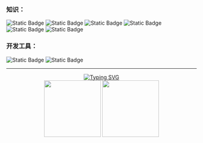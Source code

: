 ### 知识：
![Static Badge](https://img.shields.io/badge/HTML-rgb(227%2C%2076%2C%2038)?logo=html5&logoColor=white)
![Static Badge](https://img.shields.io/badge/CSS-rgb(68%2C%2051%2C%20153)?logo=css3&logoColor=white)
![Static Badge](https://img.shields.io/badge/JavaScript-black?logo=javascript&logoColor=rgb(247%2C%20223%2C%2030))
![Static Badge](https://img.shields.io/badge/Vue.js-rgb(0%2C%20119%2C%20119)?logo=vuedotjs&logoColor=rgb(79%2C%20192%2C%20141))
![Static Badge](https://img.shields.io/badge/Java-rgb(81%2C%20132%2C%20159)?logo=openjdk&logoColor=rgb(237%2C%20145%2C%2021))
![Static Badge](https://img.shields.io/badge/Spring-rgb(36%2C%20149%2C%2067)?logo=spring&logoColor=rgb(151%2C%20201%2C%200))


### 开发工具：
![Static Badge](https://img.shields.io/badge/VSCode-rgb(56%2C%2096%2C%20196)?logo=visualstudiocode&logoColor=rgb(34%2C%20165%2C%20241))
![Static Badge](https://img.shields.io/badge/IDEA-black?logo=intellijidea&logoColor=white)

---

<p align="center">
  <a href="https://git.io/typing-svg"><img src="https://readme-typing-svg.demolab.com?font=Fira+Code&pause=1000&color=EE22F7&random=false&width=435&separator=%3C&lines=console.info('Hello%2C+World!');%3CSystem.out.println(%22Hello%2C+World!%22);" alt="Typing SVG" /></a>
  <br>
  <img align="center"
          height="150em"
          src="https://github-readme-stats.vercel.app/api?username=FlyingQwQ&show_icons=true&theme=light&count_private=true" />
  <img align="center"
          height="150em"
          src="https://github-readme-stats.vercel.app/api/top-langs/?username=FlyingQwQ&theme=light&layout=compact" />
</p>
